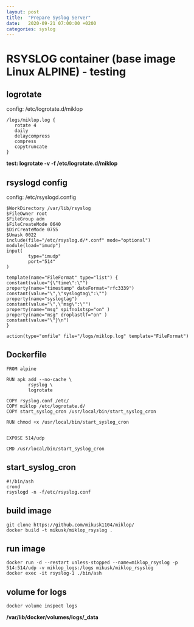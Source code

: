 ```yaml
---
layout: post
title:  "Prepare Syslog Server"
date:   2020-09-21 07:00:00 +0200
categories: syslog
---
```

# RSYSLOG container (base image Linux ALPINE) - testing

## logrotate

config: /etc/logrotate.d/miklop

   ```
   /logs/miklop.log {
      rotate 4
      daily
      delaycompress
      compress
      copytruncate
   }
   ```
**test: logrotate -v -f /etc/logrotate.d/miklop**

## rsyslogd config

config: /etc/rsyslogd.config

```
$WorkDirectory /var/lib/rsyslog
$FileOwner root
$FileGroup adm
$FileCreateMode 0640
$DirCreateMode 0755
$Umask 0022
include(file="/etc/rsyslog.d/*.conf" mode="optional")
module(load="imudp")
input(
        type="imudp"
        port="514"
)

template(name="FileFormat" type="list") {
constant(value="{\"time\":\"")
property(name="timestamp" dateFormat="rfc3339")
constant(value="\",\"syslogtag\":\"")
property(name="syslogtag")
constant(value="\",\"msg\":\"")
property(name="msg" spifno1stsp="on" )
property(name="msg" droplastlf="on" )
constant(value="\"}\n")
}

action(type="omfile" file="/logs/miklop.log" template="FileFormat")
```
## Dockerfile
```
FROM alpine

RUN apk add --no-cache \
        rsyslog \
        logrotate

COPY rsyslog.conf /etc/
COPY miklop /etc/logrotate.d/
COPY start_syslog_cron /usr/local/bin/start_syslog_cron

RUN chmod +x /usr/local/bin/start_syslog_cron


EXPOSE 514/udp

CMD /usr/local/bin/start_syslog_cron

```
## start_syslog_cron
```
#!/bin/ash
crond
rsyslogd -n -f/etc/rsyslog.conf

```

## build image
```
git clone https://github.com/mikusk1104/miklop/
docker build -t mikusk/miklop_rsyslog .
```
## run image
```
docker run -d --restart unless-stopped --name=miklop_rsyslog -p 514:514/udp -v miklop_logs:/logs mikusk/miklop_rsyslog
docker exec -it rsyslog-1 ./bin/ash

```
## volume for logs
```
docker volume inspect logs
```
**/var/lib/docker/volumes/logs/_data**

